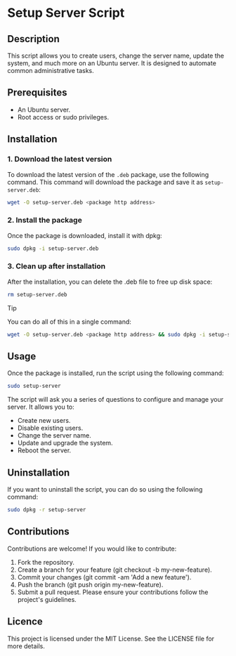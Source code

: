 # Setup Server Script

## Description
This script allows you to create users, change the server name, update the system, and much more on an Ubuntu server. It is designed to automate common administrative tasks.

## Prerequisites
- An Ubuntu server.
- Root access or sudo privileges.

## Installation

### 1. Download the latest version
To download the latest version of the `.deb` package, use the following command. This command will download the package and save it as `setup-server.deb`:
```bash
wget -O setup-server.deb <package http address>
```

### 2. Install the package
Once the package is downloaded, install it with dpkg:
```bash
sudo dpkg -i setup-server.deb
```

### 3. Clean up after installation
After the installation, you can delete the .deb file to free up disk space:
```bash
rm setup-server.deb
```
> [!TIP]
> You can do all of this in a single command:
> ```bash
> wget -O setup-server.deb <package http address> && sudo dpkg -i setup-server.deb && rm setup-server.deb
> ```

## Usage
Once the package is installed, run the script using the following command:
```bash
sudo setup-server
```
The script will ask you a series of questions to configure and manage your server. It allows you to:
- Create new users.
- Disable existing users.
- Change the server name.
- Update and upgrade the system.
- Reboot the server.

## Uninstallation
If you want to uninstall the script, you can do so using the following command:
```bash
sudo dpkg -r setup-server
```

## Contributions
Contributions are welcome! If you would like to contribute:
1. Fork the repository.
2. Create a branch for your feature (git checkout -b my-new-feature).
3. Commit your changes (git commit -am 'Add a new feature').
4. Push the branch (git push origin my-new-feature).
5. Submit a pull request.
Please ensure your contributions follow the project's guidelines.

## Licence
This project is licensed under the MIT License. See the LICENSE file for more details.
